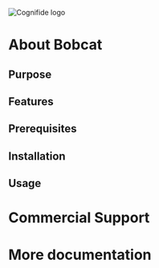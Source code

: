 ![Cognifide logo](http://cognifide.github.io/images/cognifide-logo.png)

# About Bobcat

## Purpose

## Features

## Prerequisites

## Installation

## Usage

# Commercial Support

# More documentation
